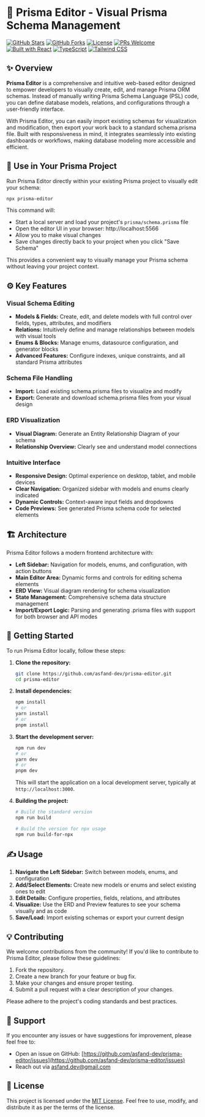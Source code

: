 # 🚀 Prisma Editor - Visual Prisma Schema Management

[![GitHub Stars](https://img.shields.io/github/stars/asfand-dev/prisma-editor?style=social)](https://github.com/asfand-dev/prisma-editor)
[![GitHub Forks](https://img.shields.io/github/forks/asfand-dev/prisma-editor?style=social)](https://github.com/asfand-dev/prisma-editor)
[![License](https://img.shields.io/github/license/asfand-dev/prisma-editor)](LICENSE)
[![PRs Welcome](https://img.shields.io/badge/PRs-Welcome-brightgreen.svg)](https://github.com/asfand-dev/prisma-editor/pulls)
[![Built with React](https://img.shields.io/badge/Built%20with-React-blue)](https://reactjs.org/)
[![TypeScript](https://img.shields.io/badge/TypeScript-%23007ACC.svg?style=flat&logo=typescript&logoColor=white)](https://www.typescriptlang.org/)
[![Tailwind CSS](https://img.shields.io/badge/Tailwind_CSS-%2338B2AC.svg?style=flat&logo=tailwind-css&logoColor=white)](https://tailwindcss.com/)

## ✨ Overview

**Prisma Editor** is a comprehensive and intuitive web-based editor designed to empower developers to visually create, edit, and manage Prisma ORM schemas. Instead of manually writing Prisma Schema Language (PSL) code, you can define database models, relations, and configurations through a user-friendly interface.

With Prisma Editor, you can easily import existing schemas for visualization and modification, then export your work back to a standard schema.prisma file. Built with responsiveness in mind, it integrates seamlessly into existing dashboards or workflows, making database modeling more accessible and efficient.

## 🚀 Use in Your Prisma Project

Run Prisma Editor directly within your existing Prisma project to visually edit your schema:

```bash
npx prisma-editor
```

This command will:
- Start a local server and load your project's `prisma/schema.prisma` file
- Open the editor UI in your browser: http://localhost:5566
- Allow you to make visual changes
- Save changes directly back to your project when you click "Save Schema"

This provides a convenient way to visually manage your Prisma schema without leaving your project context.

## ⚙️ Key Features

### Visual Schema Editing

- **Models & Fields:** Create, edit, and delete models with full control over fields, types, attributes, and modifiers
- **Relations:** Intuitively define and manage relationships between models with visual tools
- **Enums & Blocks:** Manage enums, datasource configuration, and generator blocks
- **Advanced Features:** Configure indexes, unique constraints, and all standard Prisma attributes

### Schema File Handling

- **Import:** Load existing schema.prisma files to visualize and modify
- **Export:** Generate and download schema.prisma files from your visual design

### ERD Visualization

- **Visual Diagram:** Generate an Entity Relationship Diagram of your schema
- **Relationship Overview:** Clearly see and understand model connections

### Intuitive Interface

- **Responsive Design:** Optimal experience on desktop, tablet, and mobile devices
- **Clear Navigation:** Organized sidebar with models and enums clearly indicated
- **Dynamic Controls:** Context-aware input fields and dropdowns
- **Code Previews:** See generated Prisma schema code for selected elements

## 🏗️ Architecture

Prisma Editor follows a modern frontend architecture with:

- **Left Sidebar:** Navigation for models, enums, and configuration, with action buttons
- **Main Editor Area:** Dynamic forms and controls for editing schema elements
- **ERD View:** Visual diagram rendering for schema visualization
- **State Management:** Comprehensive schema data structure management
- **Import/Export Logic:** Parsing and generating .prisma files with support for both browser and API modes

## 🚀 Getting Started

To run Prisma Editor locally, follow these steps:

1. **Clone the repository:**
   ```bash
   git clone https://github.com/asfand-dev/prisma-editor.git
   cd prisma-editor
   ```

2. **Install dependencies:**
   ```bash
   npm install
   # or
   yarn install
   # or
   pnpm install
   ```

3. **Start the development server:**
   ```bash
   npm run dev
   # or
   yarn dev
   # or
   pnpm dev
   ```

   This will start the application on a local development server, typically at `http://localhost:3000`.

4. **Building the project:**
   ```bash
   # Build the standard version
   npm run build

   # Build the version for npx usage
   npm run build-for-npx
   ```

## ✍️ Usage

1. **Navigate the Left Sidebar:** Switch between models, enums, and configuration
2. **Add/Select Elements:** Create new models or enums and select existing ones to edit
3. **Edit Details:** Configure properties, fields, relations, and attributes
4. **Visualize:** Use the ERD and Preview features to see your schema visually and as code
5. **Save/Load:** Import existing schemas or export your current design

## 💡 Contributing

We welcome contributions from the community! If you'd like to contribute to Prisma Editor, please follow these guidelines:

1. Fork the repository.
2. Create a new branch for your feature or bug fix.
3. Make your changes and ensure proper testing.
4. Submit a pull request with a clear description of your changes.

Please adhere to the project's coding standards and best practices.

## 💬 Support

If you encounter any issues or have suggestions for improvement, please feel free to:

- Open an issue on GitHub: [https://github.com/asfand-dev/prisma-editor/issues](https://github.com/asfand-dev/prisma-editor/issues)
- Reach out via asfand.dev@gmail.com

## 📄 License

This project is licensed under the [MIT License](LICENSE). Feel free to use, modify, and distribute it as per the terms of the license.
